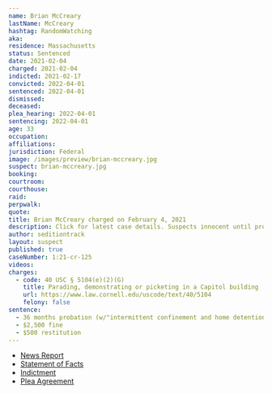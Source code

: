 ```yaml
---
name: Brian McCreary
lastName: McCreary
hashtag: RandomWatching
aka:
residence: Massachusetts
status: Sentenced
date: 2021-02-04
charged: 2021-02-04
indicted: 2021-02-17
convicted: 2022-04-01
sentenced: 2022-04-01
dismissed:
deceased:
plea_hearing: 2022-04-01
sentencing: 2022-04-01
age: 33
occupation:
affiliations:
jurisdiction: Federal
image: /images/preview/brian-mccreary.jpg
suspect: brian-mccreary.jpg
booking:
courtroom:
courthouse:
raid:
perpwalk:
quote:
title: Brian McCreary charged on February 4, 2021
description: Click for latest case details. Suspects innocent until proven guilty.
author: seditiontrack
layout: suspect
published: true
caseNumber: 1:21-cr-125
videos:
charges:
  - code: 40 USC § 5104(e)(2)(G)
    title: Parading, demonstrating or picketing in a Capitol building
    url: https://www.law.cornell.edu/uscode/text/40/5104
    felony: false
sentence:
  - 36 months probation (w/"intermittent confinement and home detention")
  - $2,500 fine
  - $500 restitution
---
```


- [News Report](https://www.berkshireeagle.com/news/local/i-love-our-country-north-adams-man-explains-why-he-documented-riot-from-inside-capitol/article_357939b6-67c1-11eb-a153-878373b1ff53.html)
- [Statement of Facts](https://www.justice.gov/usao-dc/case-multi-defendant/file/1442601/download)
- [Indictment](https://extremism.gwu.edu/sites/g/files/zaxdzs2191/f/McCreary%20Indictment.pdf)
- [Plea Agreement](https://www.justice.gov/usao-dc/case-multi-defendant/file/1442596/download)
